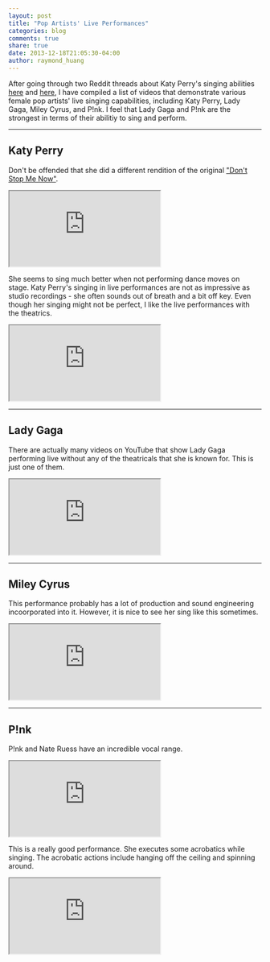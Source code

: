 ```yaml
---
layout: post
title: "Pop Artists' Live Performances"
categories: blog
comments: true
share: true
date: 2013-12-18T21:05:30-04:00
author: raymond_huang
---
```


After going through two Reddit threads about Katy Perry's singing abilities [here](http://www.reddit.com/r/videos/comments/1t3h1m/katy_perry_gets_caught_lip_syncing_and_is_asked/) and [here](http://www.reddit.com/r/videos/comments/1t44sj/katy_perry_should_sing_like_this_more_often/), I have compiled a list of videos that demonstrate various female pop artists' live singing capabilities, including Katy Perry, Lady Gaga, Miley Cyrus, and P!nk. I feel that Lady Gaga and P!nk are the strongest in terms of their abilitiy to sing and perform.

---

## Katy Perry

Don't be offended that she did a different rendition of the original ["Don't Stop Me Now"](http://www.youtube.com/watch?v=HgzGwKwLmgM "Queen - Don't Stop me Now").

<iframe src="http://www.youtube.com/embed/GmJHS0dNFD0"> </iframe>

She seems to sing much better when not performing dance moves on stage. Katy Perry's singing in live performances are not as impressive as studio recordings - she often sounds out of breath and a bit off key. Even though her singing might not be perfect, I like the live performances with the theatrics.

<iframe src="http://www.youtube.com/embed/JQU-nS5kP08"> </iframe>

---

## Lady Gaga

There are actually many videos on YouTube that show Lady Gaga performing live without any of the theatricals that she is known for. This is just one of them.

<iframe src="http://www.youtube.com/embed/FtOF5wBPDsw"> </iframe>

---

## Miley Cyrus

This performance probably has a lot of production and sound engineering incoorporated into it. However, it is nice to see her sing like this sometimes.

<iframe src="http://www.youtube.com/embed/wOwblaKmyVw"> </iframe>

---

## P!nk

P!nk and Nate Ruess have an incredible vocal range.

<iframe src="http://www.youtube.com/embed/eSeh009_V1I"> </iframe>

This is a really good performance. She executes some acrobatics while singing. The acrobatic actions include hanging off the ceiling and spinning around.

<iframe src="http://www.youtube.com/embed/3stsDXki__U"> </iframe>

